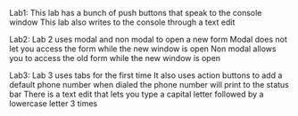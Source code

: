 Lab1: This lab has a bunch of push buttons that speak to the console window
This lab also writes to the console through a text edit

Lab2: Lab 2 uses modal and non modal to open a new form
Modal does not let you access the form while the new window is open
Non modal allows you to access the old form while the new window is open

Lab3: Lab 3 uses tabs for the first time
It also uses action buttons to add a default phone number
when dialed the phone number will print to the status bar
There is a text edit that lets you type a capital letter followed by a lowercase letter 3 times
